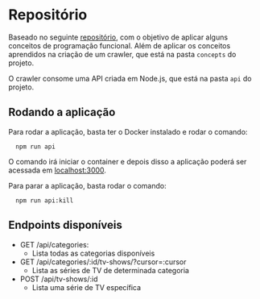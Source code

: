 # Repositório

Baseado no seguinte [repositório](https://github.com/rodrigobotti/rs-ws-2020-fp), com o objetivo de aplicar alguns conceitos de programação funcional. Além de aplicar os conceitos aprendidos na criação de um crawler, que está na pasta `concepts` do projeto.

O crawler consome uma API criada em Node.js, que está na pasta `api` do projeto.

## Rodando a aplicação

Para rodar a aplicação, basta ter o Docker instalado e rodar o comando: 

````
  npm run api
````

O comando irá iniciar o container e depois disso a aplicação poderá ser acessada em [localhost:3000](http://localhost:3000).

Para parar a aplicação, basta rodar o comando:

```
  npm run api:kill
```

## Endpoints disponíveis

  - GET /api/categories: 
    * Lista todas as categorias disponíveis
  - GET /api/categories/:id/tv-shows/?cursor=:cursor
    * Lista as séries de TV de determinada categoria
  - POST /api/tv-shows/:id
    * Lista uma série de TV específica
